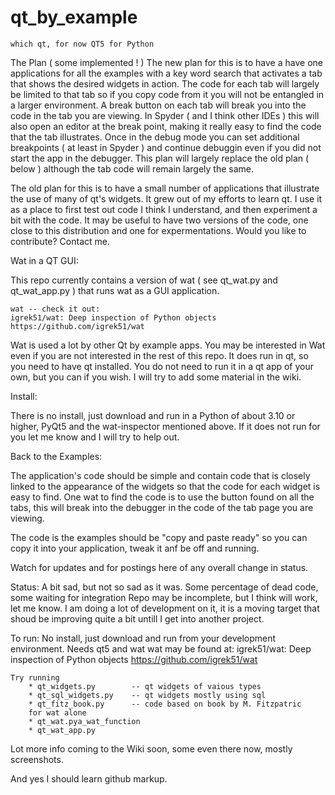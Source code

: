 # qt_by_example  
    which qt, for now QT5 for Python

The Plan ( some implemented ! )
The new plan for this is to have a have one applications for all the examples with a
key word search that activates a tab that shows the desired widgets in action.  The
code for each tab will largely be limited to that tab so if you copy code from it you
will not be entangled in a larger environment.  A break button on each tab will break
you into the code in the tab you are viewing.  In Spyder ( and I think other IDEs ) this
will also open an editor at the break point, making it really easy to find the code that
the tab illustrates. Once in the debug mode you can set additional breakpoints ( at least in
Spyder ) and continue debuggin even if you did not start the app in the debugger.
This plan will largely replace the old plan ( below ) although the
tab code will remain largely the same.

The old plan for this is to have a small number of applications that illustrate the
use of many of qt's widgets.  It grew out of my efforts to learn qt.  I use it
as a place to first test out code I think I understand, and then experiment a bit
with the code.  It may be useful to have two versions of the code, one close to this distribution
and one for expermentations. Would you like to contribute? Contact me.

Wat in a QT GUI:

This repo currently contains a version of wat ( see qt_wat.py and qt_wat_app.py ) 
that runs wat as a GUI application.  

    wat -- check it out:
    igrek51/wat: Deep inspection of Python objects
    https://github.com/igrek51/wat
    
Wat is used a lot by other Qt by example apps.
You may be interested in Wat even if you are not interested in the rest of this
repo.  It does run in qt, so you need to have qt installed.  You do not
need to run it in a qt app of your own, but you can if you wish.  I will
try to add some material in the wiki.

Install:

There is no install, just download and run in a Python of about 3.10 or higher, PyQt5 and the 
wat-inspector mentioned above.  If it does not run for you let me know and I will try to help out.

Back to the Examples:

The application's code should be simple and contain code that is closely linked to the
appearance of the widgets so that the code for each widget is easy to find.  One wat to find the code
is to use the <break> button found on all the tabs, this will break into the
debugger in the code of the tab page you are viewing.

The code is the examples should be "copy and paste ready" so you can copy it
into your application, tweak it anf be off and running.

Watch for updates and for postings here of any overall change in status.

Status: 
    A bit sad, but not so sad as it was.
    Some percentage of dead code, some waiting for integration
    Repo may be incomplete, but I think will work, let me know.
    I am doing a lot of development on it, it is a moving target
    that shoud be improving quite a bit untill I get into another 
    project.

To run:
    No install, just download and run from your development environment.
    Needs qt5 and wat
        wat may be found at:     igrek51/wat: Deep inspection of Python objects
                                 https://github.com/igrek51/wat

    Try running 
        * qt_widgets.py        -- qt widgets of vaious types
        * qt_sql_widgets.py    -- qt widgets mostly using sql 
        * qt_fitz_book.py      -- code based on book by M. Fitzpatric 
        for wat alone
        * qt_wat.pya_wat_function
        * qt_wat_app.py    
        
Lot more info coming to the Wiki soon, some even there now, mostly
screenshots.

And yes I should learn github markup.





    
